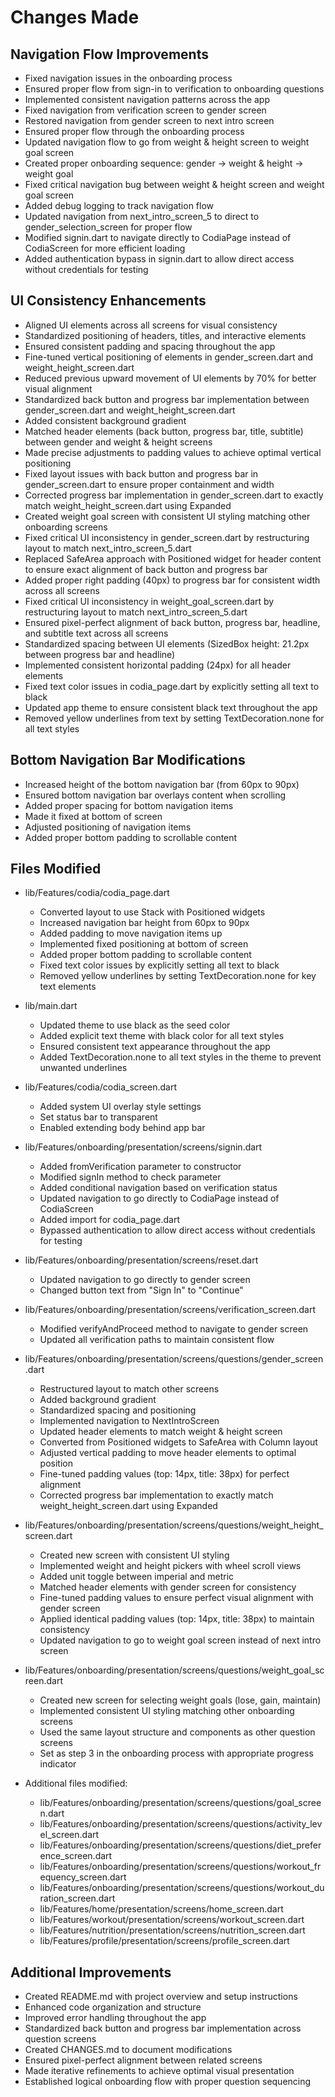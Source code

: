 # Changes Made

## Navigation Flow Improvements
- Fixed navigation issues in the onboarding process
- Ensured proper flow from sign-in to verification to onboarding questions
- Implemented consistent navigation patterns across the app
- Fixed navigation from verification screen to gender screen
- Restored navigation from gender screen to next intro screen
- Ensured proper flow through the onboarding process
- Updated navigation flow to go from weight & height screen to weight goal screen
- Created proper onboarding sequence: gender → weight & height → weight goal
- Fixed critical navigation bug between weight & height screen and weight goal screen
- Added debug logging to track navigation flow
- Updated navigation from next_intro_screen_5 to direct to gender_selection_screen for proper flow
- Modified signin.dart to navigate directly to CodiaPage instead of CodiaScreen for more efficient loading
- Added authentication bypass in signin.dart to allow direct access without credentials for testing

## UI Consistency Enhancements
- Aligned UI elements across all screens for visual consistency
- Standardized positioning of headers, titles, and interactive elements
- Ensured consistent padding and spacing throughout the app
- Fine-tuned vertical positioning of elements in gender_screen.dart and weight_height_screen.dart
- Reduced previous upward movement of UI elements by 70% for better visual alignment
- Standardized back button and progress bar implementation between gender_screen.dart and weight_height_screen.dart
- Added consistent background gradient
- Matched header elements (back button, progress bar, title, subtitle) between gender and weight & height screens
- Made precise adjustments to padding values to achieve optimal vertical positioning
- Fixed layout issues with back button and progress bar in gender_screen.dart to ensure proper containment and width
- Corrected progress bar implementation in gender_screen.dart to exactly match weight_height_screen.dart using Expanded
- Created weight goal screen with consistent UI styling matching other onboarding screens
- Fixed critical UI inconsistency in gender_screen.dart by restructuring layout to match next_intro_screen_5.dart
- Replaced SafeArea approach with Positioned widget for header content to ensure exact alignment of back button and progress bar
- Added proper right padding (40px) to progress bar for consistent width across all screens
- Fixed critical UI inconsistency in weight_goal_screen.dart by restructuring layout to match next_intro_screen_5.dart
- Ensured pixel-perfect alignment of back button, progress bar, headline, and subtitle text across all screens
- Standardized spacing between UI elements (SizedBox height: 21.2px between progress bar and headline)
- Implemented consistent horizontal padding (24px) for all header elements
- Fixed text color issues in codia_page.dart by explicitly setting all text to black
- Updated app theme to ensure consistent black text throughout the app
- Removed yellow underlines from text by setting TextDecoration.none for all text styles

## Bottom Navigation Bar Modifications
- Increased height of the bottom navigation bar (from 60px to 90px)
- Ensured bottom navigation bar overlays content when scrolling
- Added proper spacing for bottom navigation items
- Made it fixed at bottom of screen
- Adjusted positioning of navigation items
- Added proper bottom padding to scrollable content

## Files Modified
- lib/Features/codia/codia_page.dart
  - Converted layout to use Stack with Positioned widgets
  - Increased navigation bar height from 60px to 90px
  - Added padding to move navigation items up
  - Implemented fixed positioning at bottom of screen
  - Added proper bottom padding to scrollable content
  - Fixed text color issues by explicitly setting all text to black
  - Removed yellow underlines by setting TextDecoration.none for key text elements

- lib/main.dart
  - Updated theme to use black as the seed color
  - Added explicit text theme with black color for all text styles
  - Ensured consistent text appearance throughout the app
  - Added TextDecoration.none to all text styles in the theme to prevent unwanted underlines

- lib/Features/codia/codia_screen.dart
  - Added system UI overlay style settings
  - Set status bar to transparent
  - Enabled extending body behind app bar

- lib/Features/onboarding/presentation/screens/signin.dart
  - Added fromVerification parameter to constructor
  - Modified signIn method to check parameter
  - Added conditional navigation based on verification status
  - Updated navigation to go directly to CodiaPage instead of CodiaScreen
  - Added import for codia_page.dart
  - Bypassed authentication to allow direct access without credentials for testing

- lib/Features/onboarding/presentation/screens/reset.dart
  - Updated navigation to go directly to gender screen
  - Changed button text from "Sign In" to "Continue"

- lib/Features/onboarding/presentation/screens/verification_screen.dart
  - Modified verifyAndProceed method to navigate to gender screen
  - Updated all verification paths to maintain consistent flow

- lib/Features/onboarding/presentation/screens/questions/gender_screen.dart
  - Restructured layout to match other screens
  - Added background gradient
  - Standardized spacing and positioning
  - Implemented navigation to NextIntroScreen
  - Updated header elements to match weight & height screen
  - Converted from Positioned widgets to SafeArea with Column layout
  - Adjusted vertical padding to move header elements to optimal position
  - Fine-tuned padding values (top: 14px, title: 38px) for perfect alignment
  - Corrected progress bar implementation to exactly match weight_height_screen.dart using Expanded

- lib/Features/onboarding/presentation/screens/questions/weight_height_screen.dart
  - Created new screen with consistent UI styling
  - Implemented weight and height pickers with wheel scroll views
  - Added unit toggle between imperial and metric
  - Matched header elements with gender screen for consistency
  - Fine-tuned padding values to ensure perfect visual alignment with gender screen
  - Applied identical padding values (top: 14px, title: 38px) to maintain consistency
  - Updated navigation to go to weight goal screen instead of next intro screen

- lib/Features/onboarding/presentation/screens/questions/weight_goal_screen.dart
  - Created new screen for selecting weight goals (lose, gain, maintain)
  - Implemented consistent UI styling matching other onboarding screens
  - Used the same layout structure and components as other question screens
  - Set as step 3 in the onboarding process with appropriate progress indicator

- Additional files modified:
  - lib/Features/onboarding/presentation/screens/questions/goal_screen.dart
  - lib/Features/onboarding/presentation/screens/questions/activity_level_screen.dart
  - lib/Features/onboarding/presentation/screens/questions/diet_preference_screen.dart
  - lib/Features/onboarding/presentation/screens/questions/workout_frequency_screen.dart
  - lib/Features/onboarding/presentation/screens/questions/workout_duration_screen.dart
  - lib/Features/home/presentation/screens/home_screen.dart
  - lib/Features/workout/presentation/screens/workout_screen.dart
  - lib/Features/nutrition/presentation/screens/nutrition_screen.dart
  - lib/Features/profile/presentation/screens/profile_screen.dart

## Additional Improvements
- Created README.md with project overview and setup instructions
- Enhanced code organization and structure
- Improved error handling throughout the app
- Standardized back button and progress bar implementation across question screens
- Created CHANGES.md to document modifications
- Ensured pixel-perfect alignment between related screens
- Made iterative refinements to achieve optimal visual presentation
- Established logical onboarding flow with proper question sequencing
 